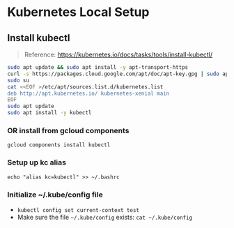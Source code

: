 # Kubernetes Local Setup

## Install kubectl

> Reference: https://kubernetes.io/docs/tasks/tools/install-kubectl/

```bash
sudo apt update && sudo apt install -y apt-transport-https
curl -s https://packages.cloud.google.com/apt/doc/apt-key.gpg | sudo apt-key add -
sudo su
cat <<EOF >/etc/apt/sources.list.d/kubernetes.list
deb http://apt.kubernetes.io/ kubernetes-xenial main
EOF
sudo apt update
sudo apt install -y kubectl
```

### OR install from gcloud components

```gcloud components install kubectl```

### Setup up kc alias

`echo "alias kc=kubectl" >> ~/.bashrc`

### Initialize ~/.kube/config file

* `kubectl config set current-context test`
* Make sure the file `~/.kube/config` exists: `cat ~/.kube/config`

